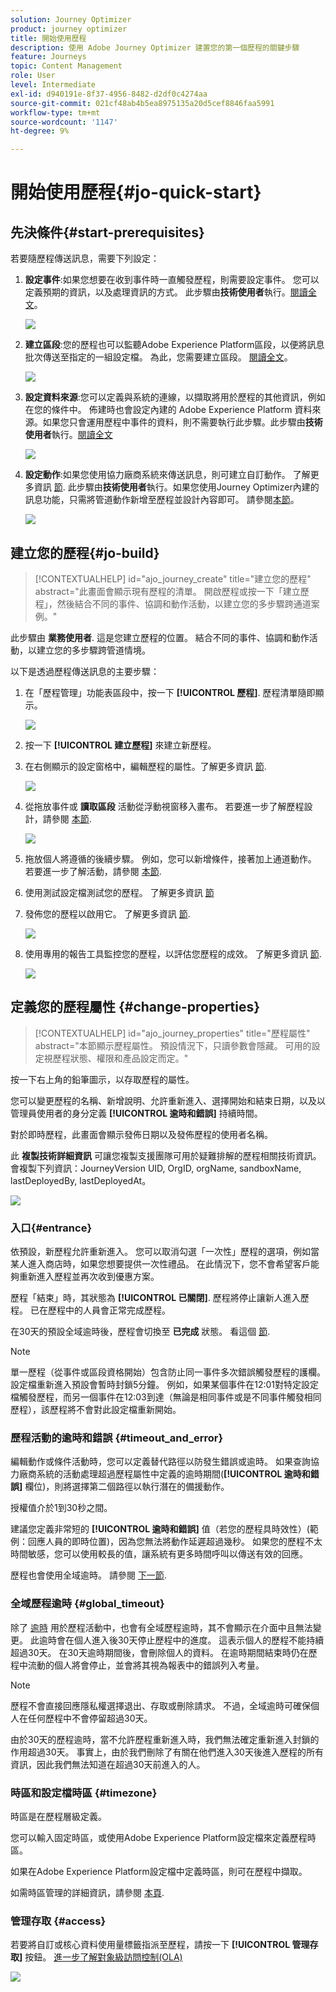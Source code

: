```yaml
---
solution: Journey Optimizer
product: journey optimizer
title: 開始使用歷程
description: 使用 Adobe Journey Optimizer 建置您的第一個歷程的關鍵步驟
feature: Journeys
topic: Content Management
role: User
level: Intermediate
exl-id: d940191e-8f37-4956-8482-d2df0c4274aa
source-git-commit: 021cf48ab4b5ea8975135a20d5cef8846faa5991
workflow-type: tm+mt
source-wordcount: '1147'
ht-degree: 9%

---
```


# 開始使用歷程{#jo-quick-start}

## 先決條件{#start-prerequisites}

若要隨歷程傳送訊息，需要下列設定：

1. **設定事件**:如果您想要在收到事件時一直觸發歷程，則需要設定事件。 您可以定義預期的資訊，以及處理資訊的方式。 此步驟由&#x200B;**技術使用者**&#x200B;執行。[閱讀全文](../event/about-events.md)。

   ![](assets/jo-event7bis.png)

1. **建立區段**:您的歷程也可以監聽Adobe Experience Platform區段，以便將訊息批次傳送至指定的一組設定檔。 為此，您需要建立區段。 [閱讀全文](../segment/about-segments.md)。

   ![](assets/segment2.png)

1. **設定資料來源**:您可以定義與系統的連線，以擷取將用於歷程的其他資訊，例如在您的條件中。 佈建時也會設定內建的 Adobe Experience Platform 資料來源。如果您只會運用歷程中事件的資料，則不需要執行此步驟。此步驟由&#x200B;**技術使用者**&#x200B;執行。[閱讀全文](../datasource/about-data-sources.md)

   ![](assets/jo-datasource.png)

1. **設定動作**:如果您使用協力廠商系統來傳送訊息，則可建立自訂動作。 了解更多資訊 [節](../action/action.md). 此步驟由&#x200B;**技術使用者**&#x200B;執行。如果您使用Journey Optimizer內建的訊息功能，只需將管道動作新增至歷程並設計內容即可。 請參閱[本節](../messages/get-started-content.md)。

   ![](assets/custom2.png)

## 建立您的歷程{#jo-build}

>[!CONTEXTUALHELP]
>id="ajo_journey_create"
>title="建立您的歷程"
>abstract="此畫面會顯示現有歷程的清單。 開啟歷程或按一下「建立歷程」，然後結合不同的事件、協調和動作活動，以建立您的多步驟跨通道案例。"

此步驟由 **業務使用者**. 這是您建立歷程的位置。 結合不同的事件、協調和動作活動，以建立您的多步驟跨管道情境。

以下是透過歷程傳送訊息的主要步驟：

1. 在「歷程管理」功能表區段中，按一下 **[!UICONTROL 歷程]**. 歷程清單隨即顯示。

   ![](assets/interface-journeys.png)

1. 按一下 **[!UICONTROL 建立歷程]** 來建立新歷程。

1. 在右側顯示的設定窗格中，編輯歷程的屬性。了解更多資訊 [節](journey-gs.md#change-properties).

   ![](assets/jo-properties.png)

1. 從拖放事件或 **讀取區段** 活動從浮動視窗移入畫布。 若要進一步了解歷程設計，請參閱 [本節](using-the-journey-designer.md).

   ![](assets/read-segment.png)

1. 拖放個人將遵循的後續步驟。 例如，您可以新增條件，接著加上通道動作。 若要進一步了解活動，請參閱 [本節](using-the-journey-designer.md).

1. 使用測試設定檔測試您的歷程。 了解更多資訊 [節](testing-the-journey.md)

1. 發佈您的歷程以啟用它。 了解更多資訊 [節](publishing-the-journey.md).

   ![](assets/jo-journeyuc2_32bis.png)

1. 使用專用的報告工具監控您的歷程，以評估您歷程的成效。 了解更多資訊 [節](../reports/live-report.md).

   ![](assets/jo-dynamic_report_journey_12.png)

## 定義您的歷程屬性 {#change-properties}

>[!CONTEXTUALHELP]
>id="ajo_journey_properties"
>title="歷程屬性"
>abstract="本節顯示歷程屬性。 預設情況下，只讀參數會隱藏。 可用的設定視歷程狀態、權限和產品設定而定。"

按一下右上角的鉛筆圖示，以存取歷程的屬性。

您可以變更歷程的名稱、新增說明、允許重新進入、選擇開始和結束日期，以及以管理員使用者的身分定義 **[!UICONTROL 逾時和錯誤]** 持續時間。

對於即時歷程，此畫面會顯示發佈日期以及發佈歷程的使用者名稱。

此 **複製技術詳細資訊** 可讓您複製支援團隊可用於疑難排解的歷程相關技術資訊。 會複製下列資訊：JourneyVersion UID, OrgID, orgName, sandboxName, lastDeployedBy, lastDeployedAt。

![](assets/journey32.png)

### 入口{#entrance}

依預設，新歷程允許重新進入。 您可以取消勾選「一次性」歷程的選項，例如當某人進入商店時，如果您想要提供一次性禮品。 在此情況下，您不會希望客戶能夠重新進入歷程並再次收到優惠方案。

歷程「結束」時，其狀態為 **[!UICONTROL 已關閉]**. 歷程將停止讓新人進入歷程。 已在歷程中的人員會正常完成歷程。

在30天的預設全域逾時後，歷程會切換至 **已完成** 狀態。 看這個 [節](../building-journeys/journey-gs.md#global_timeout).

>[!NOTE]
>
>單一歷程（從事件或區段資格開始）包含防止同一事件多次錯誤觸發歷程的護欄。 設定檔重新進入預設會暫時封鎖5分鐘。 例如，如果某個事件在12:01對特定設定檔觸發歷程，而另一個事件在12:03到達（無論是相同事件或是不同事件觸發相同歷程），該歷程將不會對此設定檔重新開始。

### 歷程活動的逾時和錯誤 {#timeout_and_error}

編輯動作或條件活動時，您可以定義替代路徑以防發生錯誤或逾時。 如果查詢協力廠商系統的活動處理超過歷程屬性中定義的逾時期間(**[!UICONTROL 逾時和錯誤]** 欄位)，則將選擇第二個路徑以執行潛在的備援動作。

授權值介於1到30秒之間。

建議您定義非常短的 **[!UICONTROL 逾時和錯誤]** 值（若您的歷程具時效性）(範例：回應人員的即時位置)，因為您無法將動作延遲超過幾秒。 如果您的歷程不太時間敏感，您可以使用較長的值，讓系統有更多時間呼叫以傳送有效的回應。

歷程也會使用全域逾時。 請參閱 [下一節](#global_timeout).

### 全域歷程逾時 {#global_timeout}

除了 [逾時](#timeout_and_error) 用於歷程活動中，也會有全域歷程逾時，其不會顯示在介面中且無法變更。 此逾時會在個人進入後30天停止歷程中的進度。 這表示個人的歷程不能持續超過30天。 在30天逾時期間後，會刪除個人的資料。 在逾時期間結束時仍在歷程中流動的個人將會停止，並會將其視為報表中的錯誤列入考量。

>[!NOTE]
>
>歷程不會直接回應隱私權選擇退出、存取或刪除請求。 不過，全域逾時可確保個人在任何歷程中不會停留超過30天。

由於30天的歷程逾時，當不允許歷程重新進入時，我們無法確定重新進入封鎖的作用超過30天。 事實上，由於我們刪除了有關在他們進入30天後進入歷程的所有資訊，因此我們無法知道在超過30天前進入的人。

### 時區和設定檔時區 {#timezone}

時區是在歷程層級定義。

您可以輸入固定時區，或使用Adobe Experience Platform設定檔來定義歷程時區。

如果在Adobe Experience Platform設定檔中定義時區，則可在歷程中擷取。

如需時區管理的詳細資訊，請參閱 [本頁](../building-journeys/timezone-management.md).

### 管理存取 {#access}

若要將自訂或核心資料使用量標籤指派至歷程，請按一下 **[!UICONTROL 管理存取]** 按鈕。 [進一步了解對象級訪問控制(OLA)](../administration/object-based-access.md)

![](assets/journeys-manage-access.png)
